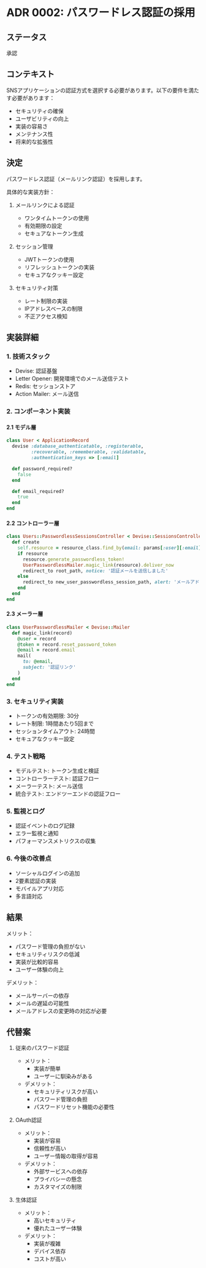 # ADR 0002: パスワードレス認証の採用

## ステータス
承認

## コンテキスト
SNSアプリケーションの認証方式を選択する必要があります。以下の要件を満たす必要があります：
- セキュリティの確保
- ユーザビリティの向上
- 実装の容易さ
- メンテナンス性
- 将来的な拡張性

## 決定
パスワードレス認証（メールリンク認証）を採用します。

具体的な実装方針：
1. メールリンクによる認証
   - ワンタイムトークンの使用
   - 有効期限の設定
   - セキュアなトークン生成

2. セッション管理
   - JWTトークンの使用
   - リフレッシュトークンの実装
   - セキュアなクッキー設定

3. セキュリティ対策
   - レート制限の実装
   - IPアドレスベースの制限
   - 不正アクセス検知

## 実装詳細

### 1. 技術スタック
- Devise: 認証基盤
- Letter Opener: 開発環境でのメール送信テスト
- Redis: セッションストア
- Action Mailer: メール送信

### 2. コンポーネント実装
#### 2.1 モデル層
```ruby
class User < ApplicationRecord
  devise :database_authenticatable, :registerable,
         :recoverable, :rememberable, :validatable,
         :authentication_keys => [:email]

  def password_required?
    false
  end

  def email_required?
    true
  end
end
```

#### 2.2 コントローラー層
```ruby
class Users::PasswordlessSessionsController < Devise::SessionsController
  def create
    self.resource = resource_class.find_by(email: params[:user][:email])
    if resource
      resource.generate_passwordless_token!
      UserPasswordlessMailer.magic_link(resource).deliver_now
      redirect_to root_path, notice: '認証メールを送信しました'
    else
      redirect_to new_user_passwordless_session_path, alert: 'メールアドレスが見つかりません'
    end
  end
end
```

#### 2.3 メーラー層
```ruby
class UserPasswordlessMailer < Devise::Mailer
  def magic_link(record)
    @user = record
    @token = record.reset_password_token
    @email = record.email
    mail(
      to: @email,
      subject: '認証リンク'
    )
  end
end
```

### 3. セキュリティ実装
- トークンの有効期限: 30分
- レート制限: 1時間あたり5回まで
- セッションタイムアウト: 24時間
- セキュアなクッキー設定

### 4. テスト戦略
- モデルテスト: トークン生成と検証
- コントローラーテスト: 認証フロー
- メーラーテスト: メール送信
- 統合テスト: エンドツーエンドの認証フロー

### 5. 監視とログ
- 認証イベントのログ記録
- エラー監視と通知
- パフォーマンスメトリクスの収集

### 6. 今後の改善点
- ソーシャルログインの追加
- 2要素認証の実装
- モバイルアプリ対応
- 多言語対応

## 結果
メリット：
- パスワード管理の負担がない
- セキュリティリスクの低減
- 実装が比較的容易
- ユーザー体験の向上

デメリット：
- メールサーバーの依存
- メールの遅延の可能性
- メールアドレスの変更時の対応が必要

## 代替案
1. 従来のパスワード認証
   - メリット：
     - 実装が簡単
     - ユーザーに馴染みがある
   - デメリット：
     - セキュリティリスクが高い
     - パスワード管理の負担
     - パスワードリセット機能の必要性

2. OAuth認証
   - メリット：
     - 実装が容易
     - 信頼性が高い
     - ユーザー情報の取得が容易
   - デメリット：
     - 外部サービスへの依存
     - プライバシーの懸念
     - カスタマイズの制限

3. 生体認証
   - メリット：
     - 高いセキュリティ
     - 優れたユーザー体験
   - デメリット：
     - 実装が複雑
     - デバイス依存
     - コストが高い 